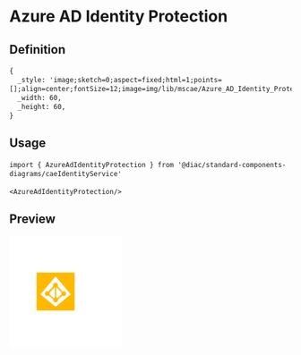# Azure AD Identity Protection

## Definition

```
{
  _style: 'image;sketch=0;aspect=fixed;html=1;points=[];align=center;fontSize=12;image=img/lib/mscae/Azure_AD_Identity_Protection.svg;strokeColor=none;',
  _width: 60,
  _height: 60,
}
```

## Usage

```
import { AzureAdIdentityProtection } from '@diac/standard-components-diagrams/caeIdentityService'

<AzureAdIdentityProtection/>
```

## Preview

<img src="./azure-ad-identity-protection.png" width="200"/>
